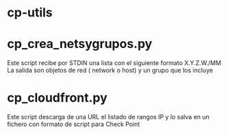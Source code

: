 # cp-utils

# cp_crea_netsygrupos.py
Este script recibe por STDIN una lista con el siguiente formato
 X.Y.Z.W./MM
La salida son objetos de red ( network o host) y un grupo que los incluye 

# cp_cloudfront.py
Este script descarga de una URL el listado de rangos IP y lo salva en un fichero con formato de
script para Check Point
